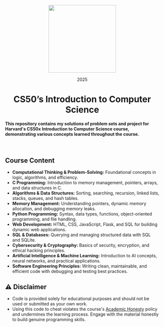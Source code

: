  <div align=center>
    <img src="https://upload.wikimedia.org/wikipedia/commons/thumb/c/cc/Harvard_University_coat_of_arms.svg/800px-Harvard_University_coat_of_arms.svg.png" height=220>
    <p> 2025 </p>
    <h1> CS50’s Introduction to Computer Science </h1>
</div>

#### This repository contains my solutions of problem sets and project for Harvard's CS50x Introduction to Computer Science course, demonstrating various concepts learned throughout the course. 

<br>

## Course Content  
- **Computational Thinking & Problem-Solving:** Foundational concepts in logic, algorithms, and efficiency.  
- **C Programming:** Introduction to memory management, pointers, arrays, and data structures in C.  
- **Algorithms & Data Structures:** Sorting, searching, recursion, linked lists, stacks, queues, and hash tables.  
- **Memory Management:** Understanding pointers, dynamic memory allocation, and debugging memory leaks.  
- **Python Programming:** Syntax, data types, functions, object-oriented programming, and file handling.  
- **Web Development:** HTML, CSS, JavaScript, Flask, and SQL for building dynamic web applications.  
- **SQL & Databases:** Querying and managing structured data with SQL and SQLite.  
- **Cybersecurity & Cryptography:** Basics of security, encryption, and ethical hacking principles.  
- **Artificial Intelligence & Machine Learning:** Introduction to AI concepts, neural networks, and practical applications.  
- **Software Engineering Principles:** Writing clean, maintainable, and efficient code with debugging and testing best practices. 

## ⚠️ Disclaimer  
- Code is provided solely for educational purposes and should not be used or submitted as your own work.
- Using this code to cheat violates the course's [Academic Honesty](https://cs50.harvard.edu/x/2025/honesty/) policy and undermines the learning process. Engage with the material honestly to build genuine programming skills. 

